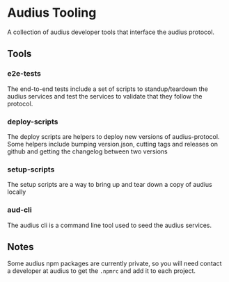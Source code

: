 # Audius Tooling

A collection of audius developer tools that interface the audius protocol. 

## Tools

### e2e-tests

The end-to-end tests include a set of scripts to standup/teardown the audius services
and test the services to validate that they follow the protocol. 

### deploy-scripts

The deploy scripts are helpers to deploy new versions of audius-protocol. Some helpers include bumping version.json, cutting tags and releases on github and getting the changelog between two versions

### setup-scripts

The setup scripts are a way to bring up and tear down a copy of audius locally

### aud-cli

The audius cli is a command line tool used to seed the audius services. 


## Notes  

Some audius npm packages are currently private, so you will need contact a 
developer at audius to get the `.npmrc` and add it to each project. 